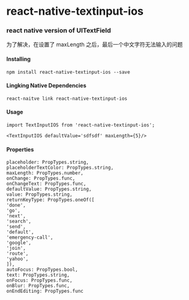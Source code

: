 # react-native-textinput-ios
### react native version of UITextField
为了解决，在设置了 maxLength 之后，最后一个中文字符无法输入的问题

#### Installing
`npm install react-native-textinput-ios --save`
#### Lingking Native Dependencies
`react-naitve link react-native-textinput-ios`
#### Usage
`import TextInputIOS from 'react-native-textinput-ios';`
```
<TextInputIOS defaultValue='sdfsdf' maxLength={5}/>

```
#### Properties
```
placeholder: PropTypes.string,
placeholderTextColor: PropTypes.string,
maxLength: PropTypes.number,
onChange: PropTypes.func,
onChangeText: PropTypes.func,
defaultValue: PropTypes.string,
value: PropTypes.string,
returnKeyType: PropTypes.oneOf([
'done',
'go',
'next',
'search',
'send',
'default',
'emergency-call',
'google',
'join',
'route',
'yahoo',
]),
autoFocus: PropTypes.bool,
text: PropTypes.string,
onFocus: PropTypes.func,
onBlur: PropTypes.func,
onEndEditing: PropTypes.func
```
